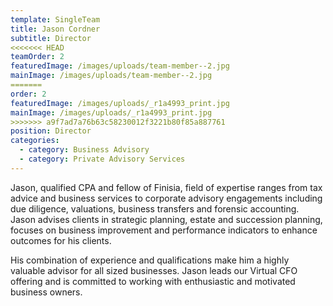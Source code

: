 ```yaml
---
template: SingleTeam
title: Jason Cordner
subtitle: Director
<<<<<<< HEAD
teamOrder: 2
featuredImage: /images/uploads/team-member--2.jpg
mainImage: /images/uploads/team-member--2.jpg
=======
order: 2
featuredImage: /images/uploads/_r1a4993_print.jpg
mainImage: /images/uploads/_r1a4993_print.jpg
>>>>>>> a9f7ad7a76b63c58230012f3221b80f85a887761
position: Director
categories:
  - category: Business Advisory
  - category: Private Advisory Services
---
```


Jason, qualified CPA and fellow of Finisia, field of expertise ranges from tax advice and business services to corporate advisory engagements including due diligence, valuations, business transfers and forensic accounting. Jason advises clients in strategic planning, estate and succession planning, focuses on business improvement and performance indicators to enhance outcomes for his clients.

His combination of experience and qualifications make him a highly valuable advisor for all sized businesses. Jason leads our Virtual CFO offering and is committed to working with enthusiastic and motivated business owners.
